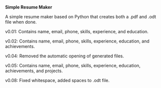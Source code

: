 **Simple Resume Maker**

A simple resume maker based on Python that creates both a .pdf and .odt file when done.

v0.01: Contains name, email, phone, skills, experience, and education.

v0.02: Contains name, email, phone, skills, experience, education, and achievements.

v0.04: Removed the automatic opening of generated files.

v0.05: Contains name, email, phone, skills, experience, education, achievements, and projects.

v0.08: Fixed whitespace, added spaces to .odt file.